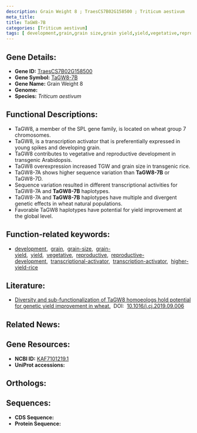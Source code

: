 ```yaml
---
description: Grain Weight 8 ; TraesCS7B02G158500 ; Triticum aestivum
meta_title:
title: TaGW8-7B
categories: [Triticum aestivum]
tags: [ development,grain,grain size,grain yield,yield,vegetative,reproductive,reproductive development,transcriptional activator,transcription activator,higher yield rice ]
---
```


## Gene Details:
- **Gene ID:** [TraesCS7B02G158500]()
- **Gene Symbol:** <u>TaGW8-7B</u>
- **Gene Name:** Grain Weight 8
- **Genome:** 
- **Species:** *Triticum aestivum*

## Functional Descriptions:
   - TaGW8, a member of the SPL gene family, is located on wheat group 7 chromosomes.
   - TaGW8, is a transcription activator that is preferentially expressed in young spikes and developing grain.
   - TaGW8 contributes to vegetative and reproductive development in transgenic Arabidopsis.
   - TaGW8 overexpression increased TGW and grain size in transgenic rice.
   - TaGW8-7A shows higher sequence variation than **TaGW8-7B** or TaGW8-7D.
   - Sequence variation resulted in different transcriptional activities for TaGW8-7A and **TaGW8-7B** haplotypes.
   - TaGW8-7A and **TaGW8-7B** haplotypes have multiple and divergent genetic effects in wheat natural populations.
   - Favorable TaGW8 haplotypes have potential for yield improvement at the global level.

## Function-related keywords:
   - [development](/tags/development/),&nbsp;&nbsp;[grain](/tags/grain/),&nbsp;&nbsp;[grain-size](/tags/grain-size/),&nbsp;&nbsp;[grain-yield](/tags/grain-yield/),&nbsp;&nbsp;[yield](/tags/yield/),&nbsp;&nbsp;[vegetative](/tags/vegetative/),&nbsp;&nbsp;[reproductive](/tags/reproductive/),&nbsp;&nbsp;[reproductive-development](/tags/reproductive-development/),&nbsp;&nbsp;[transcriptional-activator](/tags/transcriptional-activator/),&nbsp;&nbsp;[transcription-activator](/tags/transcription-activator/),&nbsp;&nbsp;[higher-yield-rice](/tags/higher-yield-rice/)

## Literature:
   - [Diversity and sub-functionalization of TaGW8 homoeologs hold potential for genetic yield improvement in wheat.](https://www.doi.org/10.1016/j.cj.2019.09.006)&nbsp;&nbsp;DOI:&nbsp;&nbsp;[10.1016/j.cj.2019.09.006](https://www.doi.org/10.1016/j.cj.2019.09.006)

## Related News:

## Gene Resources:
- **NCBI ID:**  [KAF7101219.1](https://www.ncbi.nlm.nih.gov/search/all/?term=KAF7101219.1)
- **UniProt accessions:**  [](https://www.uniprot.org/uniprotkb//entry)

## Orthologs:

## Sequences:
- **CDS Sequence:**
- **Protein Sequence:**
